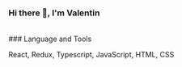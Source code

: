 ### Hi there 👋, I'm Valentin
<br/>
### Language and Tools

React, Redux, Typescript, JavaScript, HTML, CSS
